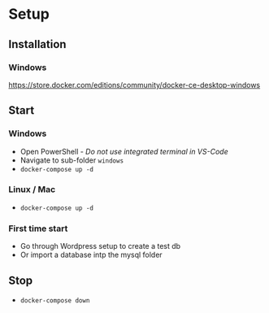 # Setup

## Installation

### Windows
https://store.docker.com/editions/community/docker-ce-desktop-windows


## Start

### Windows

* Open PowerShell - *Do not use integrated terminal in VS-Code*
* Navigate to sub-folder `windows`
* `docker-compose up -d`

### Linux / Mac

* `docker-compose up -d`

### First time start

* Go through Wordpress setup to create a test db
* Or import a database intp the mysql folder

## Stop

* `docker-compose down`